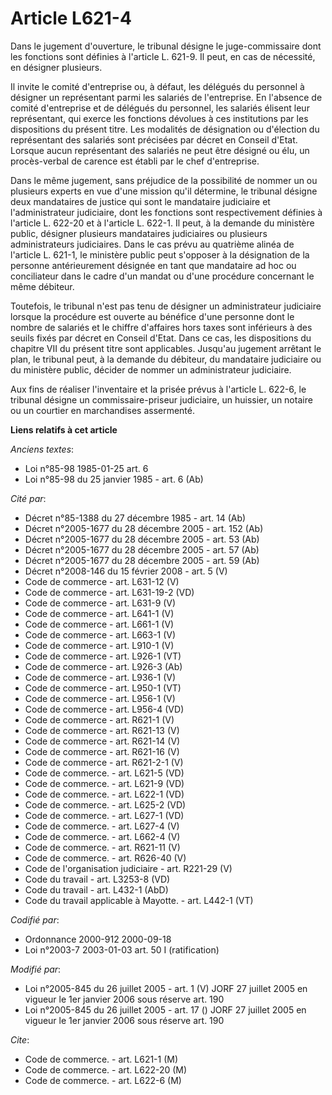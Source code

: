 # Article L621-4

Dans le jugement d'ouverture, le tribunal désigne le juge-commissaire dont les fonctions sont définies à l'article L. 621-9.
Il peut, en cas de nécessité, en désigner plusieurs.

Il invite le comité d'entreprise ou, à défaut, les délégués du personnel à désigner un représentant parmi les salariés de
l'entreprise. En l'absence de comité d'entreprise et de délégués du personnel, les salariés élisent leur représentant, qui
exerce les fonctions dévolues à ces institutions par les dispositions du présent titre. Les modalités de désignation ou
d'élection du représentant des salariés sont précisées par décret en Conseil d'Etat. Lorsque aucun représentant des salariés
ne peut être désigné ou élu, un procès-verbal de carence est établi par le chef d'entreprise.

Dans le même jugement, sans préjudice de la possibilité de nommer un ou plusieurs experts en vue d'une mission qu'il
détermine, le tribunal désigne deux mandataires de justice qui sont le mandataire judiciaire et l'administrateur judiciaire,
dont les fonctions sont respectivement définies à l'article L. 622-20 et à l'article L. 622-1. Il peut, à la demande du
ministère public, désigner plusieurs mandataires judiciaires ou plusieurs administrateurs judiciaires. Dans le cas prévu au
quatrième alinéa de l'article L. 621-1, le ministère public peut s'opposer à la désignation de la personne antérieurement
désignée en tant que mandataire ad hoc ou conciliateur dans le cadre d'un mandat ou d'une procédure concernant le même
débiteur.

Toutefois, le tribunal n'est pas tenu de désigner un administrateur judiciaire lorsque la procédure est ouverte au bénéfice
d'une personne dont le nombre de salariés et le chiffre d'affaires hors taxes sont inférieurs à des seuils fixés par décret
en Conseil d'Etat. Dans ce cas, les dispositions du chapitre VII du présent titre sont applicables. Jusqu'au jugement
arrêtant le plan, le tribunal peut, à la demande du débiteur, du mandataire judiciaire ou du ministère public, décider de
nommer un administrateur judiciaire.

Aux fins de réaliser l'inventaire et la prisée prévus à l'article L. 622-6, le tribunal désigne un commissaire-priseur
judiciaire, un huissier, un notaire ou un courtier en marchandises assermenté.

**Liens relatifs à cet article**

_Anciens textes_:

  - Loi n°85-98 1985-01-25 art. 6
  - Loi n°85-98 du 25 janvier 1985 - art. 6 (Ab)

_Cité par_:

  - Décret n°85-1388 du 27 décembre 1985 - art. 14 (Ab)
  - Décret n°2005-1677 du 28 décembre 2005 - art. 152 (Ab)
  - Décret n°2005-1677 du 28 décembre 2005 - art. 53 (Ab)
  - Décret n°2005-1677 du 28 décembre 2005 - art. 57 (Ab)
  - Décret n°2005-1677 du 28 décembre 2005 - art. 59 (Ab)
  - Décret n°2008-146 du 15 février 2008 - art. 5 (V)
  - Code de commerce - art. L631-12 (V)
  - Code de commerce - art. L631-19-2 (VD)
  - Code de commerce - art. L631-9 (V)
  - Code de commerce - art. L641-1 (V)
  - Code de commerce - art. L661-1 (V)
  - Code de commerce - art. L663-1 (V)
  - Code de commerce - art. L910-1 (V)
  - Code de commerce - art. L926-1 (VT)
  - Code de commerce - art. L926-3 (Ab)
  - Code de commerce - art. L936-1 (V)
  - Code de commerce - art. L950-1 (VT)
  - Code de commerce - art. L956-1 (V)
  - Code de commerce - art. L956-4 (VD)
  - Code de commerce - art. R621-1 (V)
  - Code de commerce - art. R621-13 (V)
  - Code de commerce - art. R621-14 (V)
  - Code de commerce - art. R621-16 (V)
  - Code de commerce - art. R621-2-1 (V)
  - Code de commerce. - art. L621-5 (VD)
  - Code de commerce. - art. L621-9 (VD)
  - Code de commerce. - art. L622-1 (VD)
  - Code de commerce. - art. L625-2 (VD)
  - Code de commerce. - art. L627-1 (VD)
  - Code de commerce. - art. L627-4 (V)
  - Code de commerce. - art. L662-4 (V)
  - Code de commerce. - art. R621-11 (V)
  - Code de commerce. - art. R626-40 (V)
  - Code de l'organisation judiciaire - art. R221-29 (V)
  - Code du travail - art. L3253-8 (VD)
  - Code du travail - art. L432-1 (AbD)
  - Code du travail applicable à Mayotte. - art. L442-1 (VT)

_Codifié par_:

  - Ordonnance 2000-912 2000-09-18
  - Loi n°2003-7 2003-01-03 art. 50 I (ratification)

_Modifié par_:

  - Loi n°2005-845 du 26 juillet 2005 - art. 1 (V) JORF 27 juillet 2005 en vigueur le 1er janvier 2006 sous réserve art. 190
  - Loi n°2005-845 du 26 juillet 2005 - art. 17 () JORF 27 juillet 2005 en vigueur le 1er janvier 2006 sous réserve art. 190

_Cite_:

  - Code de commerce. - art. L621-1 (M)
  - Code de commerce. - art. L622-20 (M)
  - Code de commerce. - art. L622-6 (M)
